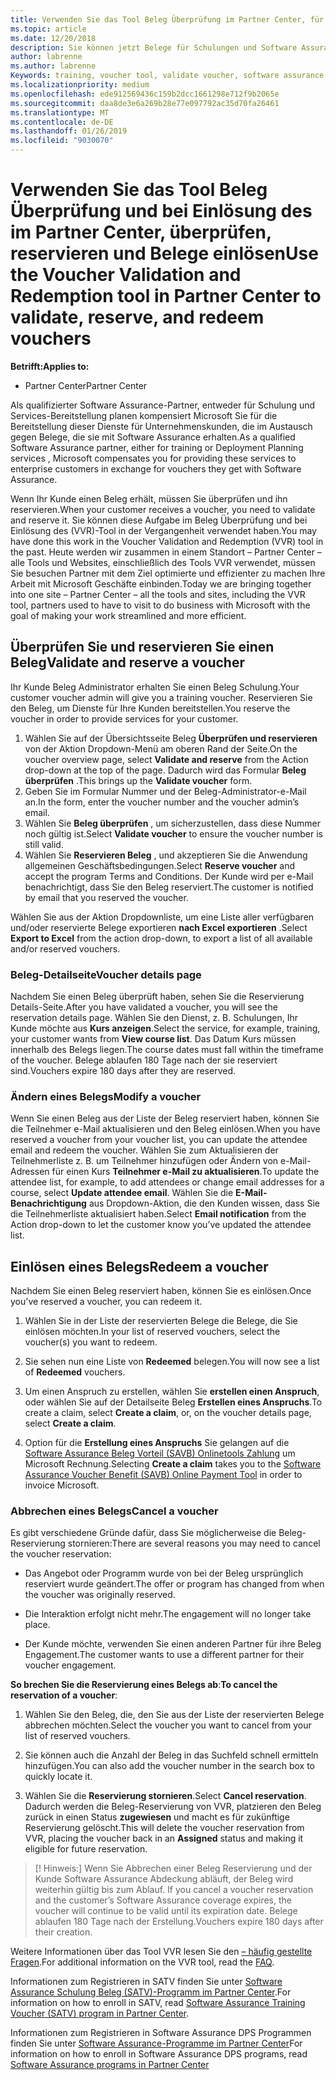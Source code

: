 ```yaml
---
title: Verwenden Sie das Tool Beleg Überprüfung im Partner Center, für die Schulung und andere Belege | Partner Center
ms.topic: article
ms.date: 12/20/2018
description: Sie können jetzt Belege für Schulungen und Software Assurance-Programme im Partner Center anfordern.
author: labrenne
ms.author: labrenne
Keywords: training, voucher tool, validate voucher, software assurance claims, DPS, SATV
ms.localizationpriority: medium
ms.openlocfilehash: ede912569436c159b2dcc1661298e712f9b2065e
ms.sourcegitcommit: daa8de3e6a269b28e77e097792ac35d70fa26461
ms.translationtype: MT
ms.contentlocale: de-DE
ms.lasthandoff: 01/26/2019
ms.locfileid: "9030070"
---
```

# <a name="use-the-voucher-validation-and-redemption-tool-in-partner-center-to-validate-reserve-and-redeem-vouchers"></a><span data-ttu-id="f2ea1-103">Verwenden Sie das Tool Beleg Überprüfung und bei Einlösung des im Partner Center, überprüfen, reservieren und Belege einlösen</span><span class="sxs-lookup"><span data-stu-id="f2ea1-103">Use the Voucher Validation and Redemption tool in Partner Center to validate, reserve, and redeem vouchers</span></span> 

**<span data-ttu-id="f2ea1-104">Betrifft:</span><span class="sxs-lookup"><span data-stu-id="f2ea1-104">Applies to:</span></span>**

- <span data-ttu-id="f2ea1-105">Partner Center</span><span class="sxs-lookup"><span data-stu-id="f2ea1-105">Partner Center</span></span>

<span data-ttu-id="f2ea1-106">Als qualifizierter Software Assurance-Partner, entweder für Schulung und Services-Bereitstellung planen kompensiert Microsoft Sie für die Bereitstellung dieser Dienste für Unternehmenskunden, die im Austausch gegen Belege, die sie mit Software Assurance erhalten.</span><span class="sxs-lookup"><span data-stu-id="f2ea1-106">As a qualified Software Assurance partner, either for training or Deployment Planning services , Microsoft compensates you for providing these services to enterprise customers in exchange for vouchers they get with Software Assurance.</span></span>

<span data-ttu-id="f2ea1-107">Wenn Ihr Kunde einen Beleg erhält, müssen Sie überprüfen und ihn reservieren.</span><span class="sxs-lookup"><span data-stu-id="f2ea1-107">When your customer receives a voucher, you need to validate and reserve it.</span></span> <span data-ttu-id="f2ea1-108">Sie können diese Aufgabe im Beleg Überprüfung und bei Einlösung des (VVR)-Tool in der Vergangenheit verwendet haben.</span><span class="sxs-lookup"><span data-stu-id="f2ea1-108">You may have done this work in the Voucher Validation and Redemption (VVR) tool in the past.</span></span> <span data-ttu-id="f2ea1-109">Heute werden wir zusammen in einem Standort – Partner Center – alle Tools und Websites, einschließlich des Tools VVR verwendet, müssen Sie besuchen Partner mit dem Ziel optimierte und effizienter zu machen Ihre Arbeit mit Microsoft Geschäfte einbinden.</span><span class="sxs-lookup"><span data-stu-id="f2ea1-109">Today we are bringing together into one site – Partner Center – all the tools and sites, including the VVR tool, partners used to have to visit to do business with Microsoft with the goal of making your work streamlined and more efficient.</span></span>

## <a name="validate-and-reserve-a-voucher"></a><span data-ttu-id="f2ea1-110">Überprüfen Sie und reservieren Sie einen Beleg</span><span class="sxs-lookup"><span data-stu-id="f2ea1-110">Validate and reserve a voucher</span></span>

<span data-ttu-id="f2ea1-111">Ihr Kunde Beleg Administrator erhalten Sie einen Beleg Schulung.</span><span class="sxs-lookup"><span data-stu-id="f2ea1-111">Your customer voucher admin will give you a training voucher.</span></span> <span data-ttu-id="f2ea1-112">Reservieren Sie den Beleg, um Dienste für Ihre Kunden bereitstellen.</span><span class="sxs-lookup"><span data-stu-id="f2ea1-112">You reserve the voucher in order to provide services for your customer.</span></span>

1. <span data-ttu-id="f2ea1-113">Wählen Sie auf der Übersichtsseite Beleg **Überprüfen und reservieren** von der Aktion Dropdown-Menü am oberen Rand der Seite.</span><span class="sxs-lookup"><span data-stu-id="f2ea1-113">On the voucher overview page, select **Validate and reserve** from the Action drop-down at the top of the page.</span></span> <span data-ttu-id="f2ea1-114">Dadurch wird das Formular **Beleg überprüfen** .</span><span class="sxs-lookup"><span data-stu-id="f2ea1-114">This brings up the **Validate voucher** form.</span></span>
2. <span data-ttu-id="f2ea1-115">Geben Sie im Formular Nummer und der Beleg-Administrator-e-Mail an.</span><span class="sxs-lookup"><span data-stu-id="f2ea1-115">In the form, enter the voucher number and the voucher admin’s email.</span></span>
3. <span data-ttu-id="f2ea1-116">Wählen Sie **Beleg überprüfen** , um sicherzustellen, dass diese Nummer noch gültig ist.</span><span class="sxs-lookup"><span data-stu-id="f2ea1-116">Select **Validate voucher** to ensure the voucher number is still valid.</span></span>
4. <span data-ttu-id="f2ea1-117">Wählen Sie **Reservieren Beleg** , und akzeptieren Sie die Anwendung allgemeinen Geschäftsbedingungen.</span><span class="sxs-lookup"><span data-stu-id="f2ea1-117">Select **Reserve voucher** and accept the program Terms and Conditions.</span></span> <span data-ttu-id="f2ea1-118">Der Kunde wird per e-Mail benachrichtigt, dass Sie den Beleg reserviert.</span><span class="sxs-lookup"><span data-stu-id="f2ea1-118">The customer is notified by email that you reserved the voucher.</span></span>

<span data-ttu-id="f2ea1-119">Wählen Sie aus der Aktion Dropdownliste, um eine Liste aller verfügbaren und/oder reservierte Belege exportieren **nach Excel exportieren** .</span><span class="sxs-lookup"><span data-stu-id="f2ea1-119">Select **Export to Excel** from the action drop-down, to export a list of all available and/or reserved vouchers.</span></span>

### <a name="voucher-details-page"></a><span data-ttu-id="f2ea1-120">Beleg-Detailseite</span><span class="sxs-lookup"><span data-stu-id="f2ea1-120">Voucher details page</span></span>

<span data-ttu-id="f2ea1-121">Nachdem Sie einen Beleg überprüft haben, sehen Sie die Reservierung Details-Seite.</span><span class="sxs-lookup"><span data-stu-id="f2ea1-121">After you have validated a voucher, you will see the reservation details page.</span></span> <span data-ttu-id="f2ea1-122">Wählen Sie den Dienst, z. B. Schulungen, Ihr Kunde möchte aus **Kurs anzeigen**.</span><span class="sxs-lookup"><span data-stu-id="f2ea1-122">Select the service, for example, training, your customer wants from **View course list**.</span></span>
<span data-ttu-id="f2ea1-123">Das Datum Kurs müssen innerhalb des Belegs liegen.</span><span class="sxs-lookup"><span data-stu-id="f2ea1-123">The course dates must fall within the timeframe of the voucher.</span></span> <span data-ttu-id="f2ea1-124">Belege ablaufen 180 Tage nach der sie reserviert sind.</span><span class="sxs-lookup"><span data-stu-id="f2ea1-124">Vouchers expire 180 days after they are reserved.</span></span>

### <a name="modify-a-voucher"></a><span data-ttu-id="f2ea1-125">Ändern eines Belegs</span><span class="sxs-lookup"><span data-stu-id="f2ea1-125">Modify a voucher</span></span>

<span data-ttu-id="f2ea1-126">Wenn Sie einen Beleg aus der Liste der Beleg reserviert haben, können Sie die Teilnehmer e-Mail aktualisieren und den Beleg einlösen.</span><span class="sxs-lookup"><span data-stu-id="f2ea1-126">When you have reserved a voucher from your voucher list, you can update the attendee email and redeem the voucher.</span></span> <span data-ttu-id="f2ea1-127">Wählen Sie zum Aktualisieren der Teilnehmerliste z. B. um Teilnehmer hinzufügen oder Ändern von e-Mail-Adressen für einen Kurs **Teilnehmer e-Mail zu aktualisieren**.</span><span class="sxs-lookup"><span data-stu-id="f2ea1-127">To update the attendee list, for example, to add attendees or change email addresses for a course, select **Update attendee email**.</span></span> <span data-ttu-id="f2ea1-128">Wählen Sie die **E-Mail-Benachrichtigung** aus Dropdown-Aktion, die den Kunden wissen, dass Sie die Teilnehmerliste aktualisiert haben.</span><span class="sxs-lookup"><span data-stu-id="f2ea1-128">Select **Email notification** from the Action drop-down to let the customer know you’ve updated the attendee list.</span></span>

## <a name="redeem-a-voucher"></a><span data-ttu-id="f2ea1-129">Einlösen eines Belegs</span><span class="sxs-lookup"><span data-stu-id="f2ea1-129">Redeem a voucher</span></span>

<span data-ttu-id="f2ea1-130">Nachdem Sie einen Beleg reserviert haben, können Sie es einlösen.</span><span class="sxs-lookup"><span data-stu-id="f2ea1-130">Once you've reserved a voucher, you can redeem it.</span></span> 

1. <span data-ttu-id="f2ea1-131">Wählen Sie in der Liste der reservierten Belege die Belege, die Sie einlösen möchten.</span><span class="sxs-lookup"><span data-stu-id="f2ea1-131">In your list of reserved vouchers, select the voucher(s) you want to redeem.</span></span> 
2. <span data-ttu-id="f2ea1-132">Sie sehen nun eine Liste von **Redeemed** belegen.</span><span class="sxs-lookup"><span data-stu-id="f2ea1-132">You will now see a list of **Redeemed** vouchers.</span></span>

4. <span data-ttu-id="f2ea1-133">Um einen Anspruch zu erstellen, wählen Sie **erstellen einen Anspruch**, oder wählen Sie auf der Detailseite Beleg **Erstellen eines Anspruchs**.</span><span class="sxs-lookup"><span data-stu-id="f2ea1-133">To create a claim, select **Create a claim**, or, on the voucher details page, select **Create a claim**.</span></span>

5. <span data-ttu-id="f2ea1-134">Option für die **Erstellung eines Anspruchs** Sie gelangen auf die [Software Assurance Beleg Vorteil (SAVB) Onlinetools Zahlung](https://planningservices.partners.extranet.microsoft.com/en/Pages/getpaid.aspx) um Microsoft Rechnung.</span><span class="sxs-lookup"><span data-stu-id="f2ea1-134">Selecting **Create a claim** takes you to the [Software Assurance Voucher Benefit (SAVB) Online Payment Tool](https://planningservices.partners.extranet.microsoft.com/en/Pages/getpaid.aspx) in order to invoice Microsoft.</span></span>


### <a name="cancel-a-voucher"></a><span data-ttu-id="f2ea1-135">Abbrechen eines Belegs</span><span class="sxs-lookup"><span data-stu-id="f2ea1-135">Cancel a voucher</span></span>

<span data-ttu-id="f2ea1-136">Es gibt verschiedene Gründe dafür, dass Sie möglicherweise die Beleg-Reservierung stornieren:</span><span class="sxs-lookup"><span data-stu-id="f2ea1-136">There are several reasons you may need to cancel the voucher reservation:</span></span>

- <span data-ttu-id="f2ea1-137">Das Angebot oder Programm wurde von bei der Beleg ursprünglich reserviert wurde geändert.</span><span class="sxs-lookup"><span data-stu-id="f2ea1-137">The offer or program has changed from when the voucher was originally reserved.</span></span>

- <span data-ttu-id="f2ea1-138">Die Interaktion erfolgt nicht mehr.</span><span class="sxs-lookup"><span data-stu-id="f2ea1-138">The engagement will no longer take place.</span></span>

- <span data-ttu-id="f2ea1-139">Der Kunde möchte, verwenden Sie einen anderen Partner für ihre Beleg Engagement.</span><span class="sxs-lookup"><span data-stu-id="f2ea1-139">The customer wants to use a different partner for their voucher engagement.</span></span>

<span data-ttu-id="f2ea1-140">**So brechen Sie die Reservierung eines Belegs ab**:</span><span class="sxs-lookup"><span data-stu-id="f2ea1-140">**To cancel the reservation of a voucher**:</span></span>

1. <span data-ttu-id="f2ea1-141">Wählen Sie den Beleg, die, den Sie aus der Liste der reservierten Belege abbrechen möchten.</span><span class="sxs-lookup"><span data-stu-id="f2ea1-141">Select the voucher you want to cancel from your list of reserved vouchers.</span></span>

2. <span data-ttu-id="f2ea1-142">Sie können auch die Anzahl der Beleg in das Suchfeld schnell ermitteln hinzufügen.</span><span class="sxs-lookup"><span data-stu-id="f2ea1-142">You can also add the voucher number in the search box to quickly locate it.</span></span> 

3. <span data-ttu-id="f2ea1-143">Wählen Sie die **Reservierung stornieren**.</span><span class="sxs-lookup"><span data-stu-id="f2ea1-143">Select **Cancel reservation**.</span></span> <span data-ttu-id="f2ea1-144">Dadurch werden die Beleg-Reservierung von VVR, platzieren den Beleg zurück in einen Status **zugewiesen** und macht es für zukünftige Reservierung gelöscht.</span><span class="sxs-lookup"><span data-stu-id="f2ea1-144">This will delete the voucher reservation from VVR, placing the voucher back in an **Assigned** status and making it eligible for future reservation.</span></span>

>[! Hinweis:]<span data-ttu-id="f2ea1-145"> Wenn Sie Abbrechen einer Beleg Reservierung und der Kunde Software Assurance Abdeckung abläuft, der Beleg wird weiterhin gültig bis zum Ablauf.</span><span class="sxs-lookup"><span data-stu-id="f2ea1-145"> If you cancel a voucher reservation and the customer’s Software Assurance coverage expires, the voucher will continue to be valid until its expiration date.</span></span> <span data-ttu-id="f2ea1-146">Belege ablaufen 180 Tage nach der Erstellung.</span><span class="sxs-lookup"><span data-stu-id="f2ea1-146">Vouchers expire 180 days after their creation.</span></span>

<span data-ttu-id="f2ea1-147">Weitere Informationen über das Tool VVR lesen Sie den [– häufig gestellte Fragen](vvr-faq.md).</span><span class="sxs-lookup"><span data-stu-id="f2ea1-147">For additional information on the VVR tool, read the [FAQ](vvr-faq.md).</span></span>

<span data-ttu-id="f2ea1-148">Informationen zum Registrieren in SATV finden Sie unter [Software Assurance Schulung Beleg (SATV)-Programm im Partner Center](software-assurance-satv.md).</span><span class="sxs-lookup"><span data-stu-id="f2ea1-148">For information on how to enroll in SATV, read [Software Assurance Training Voucher (SATV) program in Partner Center](software-assurance-satv.md).</span></span>

<span data-ttu-id="f2ea1-149">Informationen zum Registrieren in Software Assurance DPS Programmen finden Sie unter [Software Assurance-Programme im Partner Center](software-assurance-dps.md)</span><span class="sxs-lookup"><span data-stu-id="f2ea1-149">For information on how to enroll in Software Assurance DPS programs, read [Software Assurance programs in Partner Center](software-assurance-dps.md)</span></span>

